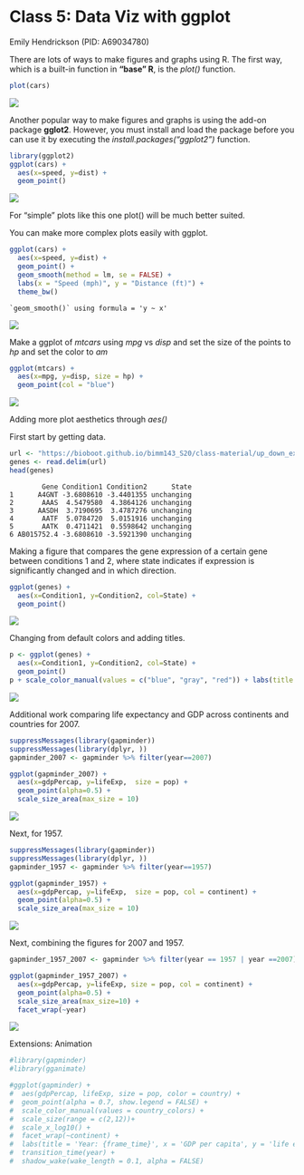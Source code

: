 # Class 5: Data Viz with ggplot
Emily Hendrickson (PID: A69034780)

There are lots of ways to make figures and graphs using R. The first
way, which is a built-in function in **“base” R**, is the *plot()*
function.

``` r
plot(cars)
```

![](class05_files/figure-commonmark/plot-1.png)

Another popular way to make figures and graphs is using the add-on
package **gglot2**. However, you must install and load the package
before you can use it by executing the *install.packages(“ggplot2”)*
function.

``` r
library(ggplot2)
ggplot(cars) + 
  aes(x=speed, y=dist) +
  geom_point()
```

![](class05_files/figure-commonmark/ggplot-1.png)

For “simple” plots like this one plot() will be much better suited.

You can make more complex plots easily with ggplot.

``` r
ggplot(cars) + 
  aes(x=speed, y=dist) +
  geom_point() + 
  geom_smooth(method = lm, se = FALSE) + 
  labs(x = "Speed (mph)", y = "Distance (ft)") + 
  theme_bw()
```

    `geom_smooth()` using formula = 'y ~ x'

![](class05_files/figure-commonmark/unnamed-chunk-1-1.png)

Make a ggplot of *mtcars* using *mpg* vs *disp* and set the size of the
points to *hp* and set the color to *am*

``` r
ggplot(mtcars) + 
  aes(x=mpg, y=disp, size = hp) +
  geom_point(col = "blue")
```

![](class05_files/figure-commonmark/unnamed-chunk-2-1.png)

Adding more plot aesthetics through *aes()*

First start by getting data.

``` r
url <- "https://bioboot.github.io/bimm143_S20/class-material/up_down_expression.txt"
genes <- read.delim(url)
head(genes)
```

            Gene Condition1 Condition2      State
    1      A4GNT -3.6808610 -3.4401355 unchanging
    2       AAAS  4.5479580  4.3864126 unchanging
    3      AASDH  3.7190695  3.4787276 unchanging
    4       AATF  5.0784720  5.0151916 unchanging
    5       AATK  0.4711421  0.5598642 unchanging
    6 AB015752.4 -3.6808610 -3.5921390 unchanging

Making a figure that compares the gene expression of a certain gene
between conditions 1 and 2, where state indicates if expression is
significantly changed and in which direction.

``` r
ggplot(genes) + 
  aes(x=Condition1, y=Condition2, col=State) +
  geom_point()
```

![](class05_files/figure-commonmark/unnamed-chunk-4-1.png)

Changing from default colors and adding titles.

``` r
p <- ggplot(genes) + 
  aes(x=Condition1, y=Condition2, col=State) +
  geom_point()
p + scale_color_manual(values = c("blue", "gray", "red")) + labs(title = "Gene Expresion Changes Upon Drug Treatment", x="Control (no drug)", y="Drug Treatment")
```

![](class05_files/figure-commonmark/unnamed-chunk-5-1.png)

Additional work comparing life expectancy and GDP across continents and
countries for 2007.

``` r
suppressMessages(library(gapminder))
suppressMessages(library(dplyr, ))
gapminder_2007 <- gapminder %>% filter(year==2007)

ggplot(gapminder_2007) + 
  aes(x=gdpPercap, y=lifeExp,  size = pop) +
  geom_point(alpha=0.5) +
  scale_size_area(max_size = 10)
```

![](class05_files/figure-commonmark/unnamed-chunk-6-1.png)

Next, for 1957.

``` r
suppressMessages(library(gapminder))
suppressMessages(library(dplyr, ))
gapminder_1957 <- gapminder %>% filter(year==1957)

ggplot(gapminder_1957) + 
  aes(x=gdpPercap, y=lifeExp,  size = pop, col = continent) +
  geom_point(alpha=0.5) +
  scale_size_area(max_size = 10)
```

![](class05_files/figure-commonmark/unnamed-chunk-7-1.png)

Next, combining the figures for 2007 and 1957.

``` r
gapminder_1957_2007 <- gapminder %>% filter(year == 1957 | year ==2007)

ggplot(gapminder_1957_2007) +
  aes(x=gdpPercap, y=lifeExp, size = pop, col = continent) +
  geom_point(alpha=0.5) +
  scale_size_area(max_size=10) +
  facet_wrap(~year)
```

![](class05_files/figure-commonmark/unnamed-chunk-8-1.png)

Extensions: Animation

``` r
#library(gapminder)
#library(gganimate)

#ggplot(gapminder) + 
#  aes(gdpPercap, lifeExp, size = pop, color = country) +
#  geom_point(alpha = 0.7, show.legend = FALSE) +
#  scale_color_manual(values = country_colors) + 
#  scale_size(range = c(2,12))+ 
#  scale_x_log10() + 
#  facet_wrap(~continent) +
#  labs(title = 'Year: {frame_time}', x = 'GDP per capita', y = 'life expectancy') +
#  transition_time(year) + 
#  shadow_wake(wake_length = 0.1, alpha = FALSE)
```
